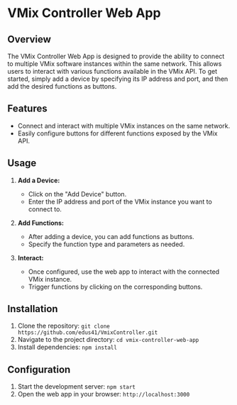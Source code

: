 # VMix Controller Web App

## Overview

The VMix Controller Web App is designed to provide the ability to connect to multiple VMix software instances within the same network. This allows users to interact with various functions available in the VMix API. To get started, simply add a device by specifying its IP address and port, and then add the desired functions as buttons.

## Features

- Connect and interact with multiple VMix instances on the same network.
- Easily configure buttons for different functions exposed by the VMix API.

## Usage

1. **Add a Device:**
   - Click on the "Add Device" button.
   - Enter the IP address and port of the VMix instance you want to connect to.

2. **Add Functions:**
   - After adding a device, you can add functions as buttons.
   - Specify the function type and parameters as needed.

3. **Interact:**
   - Once configured, use the web app to interact with the connected VMix instance.
   - Trigger functions by clicking on the corresponding buttons.

## Installation

1. Clone the repository: `git clone https://github.com/edus41/VmixController.git`
2. Navigate to the project directory: `cd vmix-controller-web-app`
3. Install dependencies: `npm install`

## Configuration

1. Start the development server: `npm start`
2. Open the web app in your browser: `http://localhost:3000`
